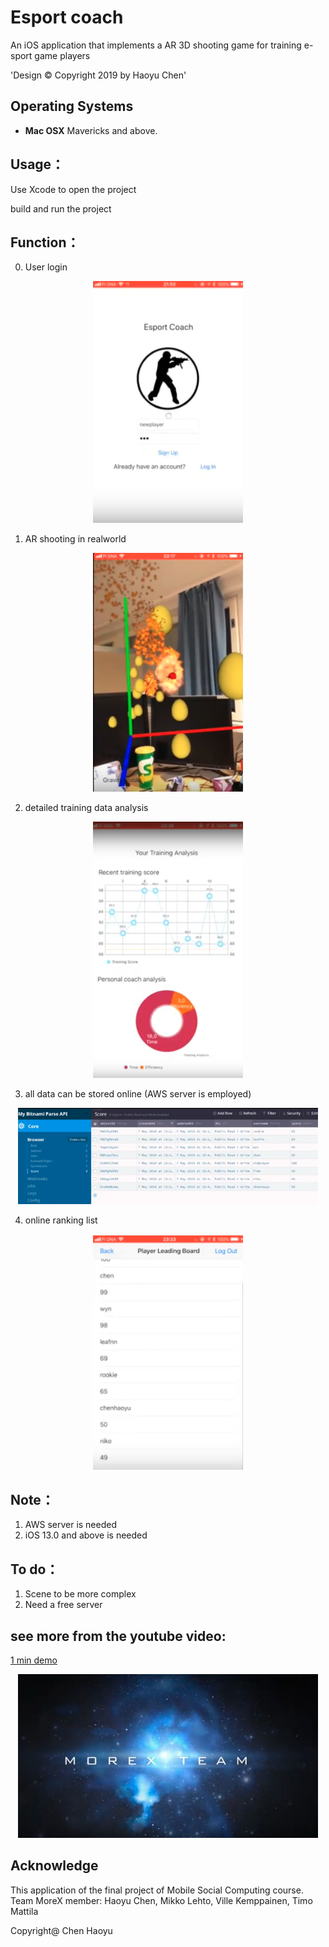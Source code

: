 Esport coach
==========================

An iOS application that implements a AR 3D shooting game for training e-sport game players

'Design © Copyright 2019 by Haoyu Chen'

## Operating Systems
- **Mac OSX** Mavericks and above.

## Usage：

Use Xcode to open the project

build and run the project


## Function：
0. User login

<p align="center">
    <img src="user.png", width="240">
</p>

1. AR shooting in realworld

<p align="center">
    <img src="ar.png", width="240">
</p>

2. detailed training data analysis

<p align="center">
    <img src="data.png", width="240">
</p>

3. all data can be stored online (AWS server is employed)

<p align="center">
    <img src="server.png", width="480">
</p>

4. online ranking list

<p align="center">
    <img src="ranking.png", width="240">
</p>


## Note：

1. AWS server is needed
2. iOS 13.0 and above is needed

## To do：

1. Scene to be more complex
2. Need a free server


## see more from the youtube video:

[1 min demo](https://www.youtube.com/watch?v=LXTJqMsCMDQ)
<p align="center">
    <img src="cover.png", width="480">
</p>

## Acknowledge
This application of the final project of Mobile Social Computing course. Team MoreX member: Haoyu Chen, Mikko Lehto, Ville Kemppainen, Timo Mattila

Copyright@ Chen Haoyu
